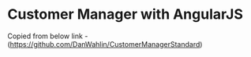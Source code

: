 ﻿Customer Manager with AngularJS
==============
Copied from  below link - (https://github.com/DanWahlin/CustomerManagerStandard)
